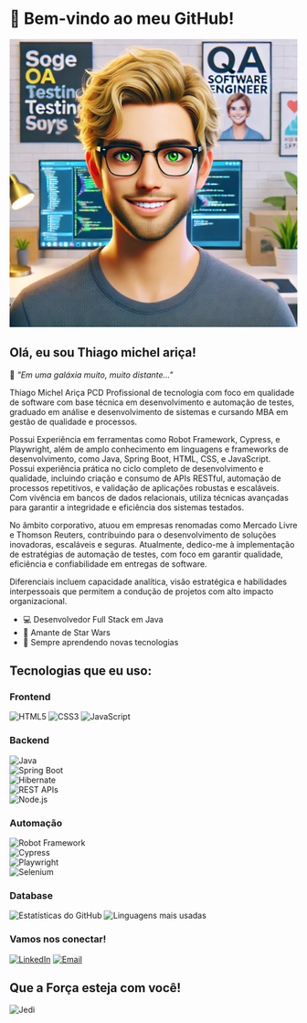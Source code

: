 # 🌌 Bem-vindo ao meu GitHub!

![Avatar](Avatar.jpeg)

## Olá, eu sou Thiago michel ariça!

🌌 _"Em uma galáxia muito, muito distante..."_

Thiago Michel Ariça PCD Profissional de tecnologia com foco em qualidade de software com base técnica em desenvolvimento e automação de testes, graduado em análise e desenvolvimento de sistemas e cursando MBA em gestão de qualidade e processos.

Possui Experiência em ferramentas como Robot Framework, Cypress, e Playwright, além de amplo conhecimento em linguagens e frameworks de desenvolvimento, como Java, Spring Boot, HTML, CSS, e JavaScript. Possui experiência prática no ciclo completo de desenvolvimento e qualidade, incluindo criação e consumo de APIs RESTful, automação de processos repetitivos, e validação de aplicações robustas e escaláveis. Com vivência em bancos de dados relacionais, utiliza técnicas avançadas para garantir a integridade e eficiência dos sistemas testados.

No âmbito corporativo, atuou em empresas renomadas como Mercado Livre e Thomson Reuters, contribuindo para o desenvolvimento de soluções inovadoras, escaláveis e seguras. Atualmente, dedico-me à implementação de estratégias de automação de testes, com foco em garantir qualidade, eficiência e confiabilidade em entregas de software.

Diferenciais incluem capacidade analítica, visão estratégica e habilidades interpessoais que permitem a condução de projetos com alto impacto organizacional.

- 💻 Desenvolvedor Full Stack em Java
- 🚀 Amante de Star Wars
- 🌟 Sempre aprendendo novas tecnologias

## Tecnologias que eu uso:

### Frontend

![HTML5](https://img.shields.io/badge/HTML5-black?style=flat-square&logo=html5)
![CSS3](https://img.shields.io/badge/CSS3-black?style=flat-square&logo=css3)
![JavaScript](https://img.shields.io/badge/JavaScript-black?style=flat-square&logo=javascript)

### Backend

![Java](https://img.shields.io/badge/Java-orange?style=flat-square&logo=java)  
![Spring Boot](https://img.shields.io/badge/Spring%20Boot-brightgreen?style=flat-square&logo=springboot)  
![Hibernate](https://img.shields.io/badge/Hibernate-darkblue?style=flat-square&logo=hibernate)  
![REST APIs](https://img.shields.io/badge/REST%20APIs-blue?style=flat-square&logo=rest)  
![Node.js](https://img.shields.io/badge/Node.js-green?style=flat-square&logo=node.js)

### Automação

![Robot Framework](https://img.shields.io/badge/Robot%20Framework-red?style=flat-square&logo=robotframework)  
![Cypress](https://img.shields.io/badge/Cypress-green?style=flat-square&logo=cypress)  
![Playwright](https://img.shields.io/badge/Playwright-purple?style=flat-square&logo=playwright)  
![Selenium](https://img.shields.io/badge/Selenium-lightblue?style=flat-square&logo=selenium)

### Database

![Estatísticas do GitHub](https://github-readme-stats.vercel.app/api?username=MIOCHELT-BR&show_icons=true&theme=dark)
![Linguagens mais usadas](https://github-readme-stats.vercel.app/api/top-langs/?username=MIOCHELT-BR&layout=compact&theme=dark)

### Vamos nos conectar!

[![LinkedIn](https://img.shields.io/badge/LinkedIn-black?style=flat-square&logo=linkedin)](https://www.linkedin.com/in/thiago-michel-ari%C3%A7a-pcd-7a8027163/)
[![Email](https://img.shields.io/badge/Email-black?style=flat-square&logo=gmail)](mailto:thiago.arica@outlook.com)

## Que a Força esteja com você!

![Jedi](https://th.bing.com/th/id/R.01b2ecf2b9fb20ed40b761164207d3b4?rik=DVAhaky%2bMS0T%2fw&pid=ImgRaw&r=0)
